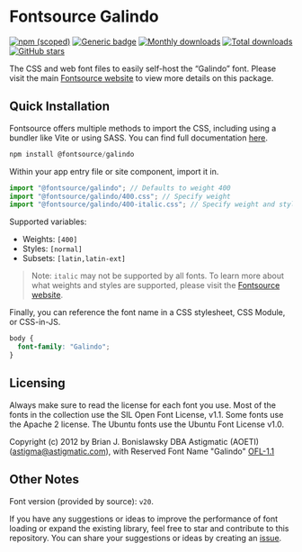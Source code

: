 # Fontsource Galindo

[![npm (scoped)](https://img.shields.io/npm/v/@fontsource/galindo?color=brightgreen)](https://www.npmjs.com/package/@fontsource/galindo) [![Generic badge](https://img.shields.io/badge/fontsource-passing-brightgreen)](https://github.com/fontsource/fontsource) [![Monthly downloads](https://badgen.net/npm/dm/@fontsource/galindo)](https://github.com/fontsource/fontsource) [![Total downloads](https://badgen.net/npm/dt/@fontsource/galindo)](https://github.com/fontsource/fontsource) [![GitHub stars](https://img.shields.io/github/stars/fontsource/fontsource.svg?style=social&label=Star)](https://github.com/fontsource/fontsource/stargazers)

The CSS and web font files to easily self-host the “Galindo” font. Please visit the main [Fontsource website](https://fontsource.org/fonts/galindo) to view more details on this package.

## Quick Installation

Fontsource offers multiple methods to import the CSS, including using a bundler like Vite or using SASS. You can find full documentation [here](https://fontsource.org/docs/getting-started/introduction).

```javascript
npm install @fontsource/galindo
```

Within your app entry file or site component, import it in.

```javascript
import "@fontsource/galindo"; // Defaults to weight 400
import "@fontsource/galindo/400.css"; // Specify weight
import "@fontsource/galindo/400-italic.css"; // Specify weight and style
```

Supported variables:
- Weights: `[400]`
- Styles: `[normal]`
- Subsets: `[latin,latin-ext]`

> Note: `italic` may not be supported by all fonts. To learn more about what weights and styles are supported, please visit the [Fontsource website](https://fontsource.org/fonts/galindo).

Finally, you can reference the font name in a CSS stylesheet, CSS Module, or CSS-in-JS.

```css
body {
  font-family: "Galindo";
}
```

## Licensing
Always make sure to read the license for each font you use. Most of the fonts in the collection use the SIL Open Font License, v1.1. Some fonts use the Apache 2 license. The Ubuntu fonts use the Ubuntu Font License v1.0.

Copyright (c) 2012 by Brian J. Bonislawsky DBA Astigmatic (AOETI) (astigma@astigmatic.com), with Reserved Font Name "Galindo"
[OFL-1.1](http://scripts.sil.org/OFL)

## Other Notes
Font version (provided by source): `v20`.

If you have any suggestions or ideas to improve the performance of font loading or expand the existing library, feel free to star and contribute to this repository. You can share your suggestions or ideas by creating an [issue](https://github.com/fontsource/fontsource/issues).